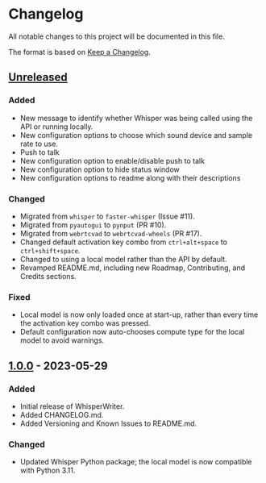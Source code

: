 # Changelog

All notable changes to this project will be documented in this file.

The format is based on [Keep a Changelog](https://keepachangelog.com/en/1.0.0/).

## [Unreleased]
### Added
- New message to identify whether Whisper was being called using the API or running locally.
- New configuration options to choose which sound device and sample rate to use.
- Push to talk
- New configuration option to enable/disable push to talk
- New configuration option to hide status window
- New configuration options to readme along with their descriptions

### Changed
- Migrated from `whisper` to `faster-whisper` (Issue #11).
- Migrated from `pyautogui` to `pynput` (PR #10).
- Migrated from `webrtcvad` to `webrtcvad-wheels` (PR #17).
- Changed default activation key combo from `ctrl+alt+space` to `ctrl+shift+space`.
- Changed to using a local model rather than the API by default.
- Revamped README.md, including new Roadmap, Contributing, and Credits sections.

### Fixed
- Local model is now only loaded once at start-up, rather than every time the activation key combo was pressed.
- Default configuration now auto-chooses compute type for the local model to avoid warnings.

## [1.0.0] - 2023-05-29
### Added
- Initial release of WhisperWriter.
- Added CHANGELOG.md.
- Added Versioning and Known Issues to README.md.

### Changed
- Updated Whisper Python package; the local model is now compatible with Python 3.11.

[Unreleased]: https://github.com/savbell/whisper-writer/compare/v1.0.0...HEAD
[1.0.0]: https://github.com/savbell/whisper-writer/releases/tag/v1.0.0
